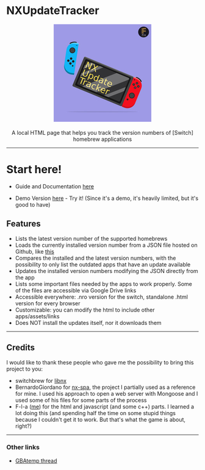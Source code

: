 # NXUpdateTracker
<p align="center">
  <img src="/icon.jpg" alt="NXUpdateTracker icon">
  <br><br>
  A local HTML page that helps you track the version numbers of [Switch] homebrew applications
</p>

---
# Start here!
- Guide and Documentation [here](https://github.com/F-l-a/NXUpdateTracker/wiki)

- Demo Version [here](https://f-l-a.github.io/NXUpdateTracker/) - Try it! (Since it's a demo, it's heavily limited, but it's good to have)

## Features
- Lists the latest version number of the supported homebrews
- Loads the currently installed version number from a JSON file hosted on Github, like [this](https://github.com/F-l-a/FlaSwitch/blob/main/Versions.json)
- Compares the installed and the latest version numbers, with the possibility to only list the outdated apps that have an update available
- Updates the installed version numbers modifying the JSON directly from the app
- Lists some important files needed by the apps to work properly. Some of the files are accessible via Google Drive links
- Accessible everywhere: .nro version for the switch, standalone .html version for every browser
- Customizable: you can modify the html to include other apps/assets/links
- Does NOT install the updates itself, nor it downloads them
  
---
## Credits
I would like to thank these people who gave me the possibility to bring this project to you:

- switchbrew for [libnx](https://github.com/switchbrew/libnx)
- BernardoGiordano for [nx-spa](https://github.com/BernardoGiordano/nx-spa), the project I partially used as a reference for mine. I used his approach to open a web server with Mongoose and I used some of his files for some parts of the process
- F-l-a ([me](https://www.youtube.com/watch?v=NfF3bThOW0Q)) for the html and javascript (and some c++) parts. I learned a lot doing this (and spending half the time on some stupid things because I couldn't get it to work. But that's what the game is about, right?)

---
### Other links
- [GBAtemp thread](https://gbatemp.net/threads/nxupdatetracker.640650/)
